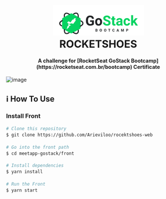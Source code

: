 <h1 align="center">
    <img alt="Go Stack logo" src="https://github.com/Arieviloo/rocektshoes-web/blob/master/src/assets/image/logo-gostack.png" />
    <br>
      ROCKETSHOES
</h1>
<h4 align="center">
  A challenge for [RocketSeat GoStack Bootcamp](https://rocketseat.com.br/bootcamp) Certificate
</h4>

![image](https://user-images.githubusercontent.com/21297341/66164114-4e579400-e608-11e9-8dda-988ffd09d533.png)

## :information_source: How To Use

### Install Front

```bash
# Clone this repository
$ git clone https://github.com/Arieviloo/rocektshoes-web

# Go into the front path
$ cd meetapp-gostack/front

# Install dependencies
$ yarn install

# Run the Front
$ yarn start
```
